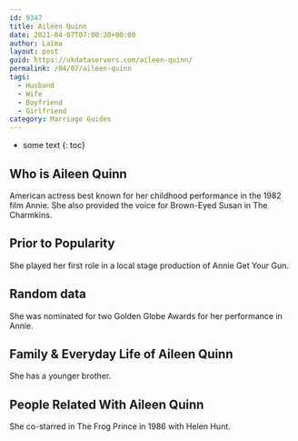 ```yaml
---
id: 9347
title: Aileen Quinn
date: 2021-04-07T07:00:20+00:00
author: Laima
layout: post
guid: https://ukdataservers.com/aileen-quinn/
permalink: /04/07/aileen-quinn
tags:
  - Husband
  - Wife
  - Boyfriend
  - Girlfriend
category: Marriage Guides
---
```


* some text
{: toc}


## Who is Aileen Quinn
                  
                  
                  
American actress best known for her childhood performance in the 1982 film Annie. She also provided the voice for Brown-Eyed Susan in The Charmkins.
                  
              
            
              
            
                
                
                
## Prior to Popularity
                  
                  
                  
She played her first role in a local stage production of Annie Get Your Gun.
                  
              
            
              
            
                
                
                
## Random data
                  
                  
                  
She was nominated for two Golden Globe Awards for her performance in Annie.
                  
              
            
              
            
                
                
                
## Family & Everyday Life of Aileen Quinn
                  
                  
                  
She has a younger brother.
                  
              
            
              
            
                
                
                
## People Related With Aileen Quinn
                  
                  
                  
She co-starred in The Frog Prince in 1986 with Helen Hunt.
                  
              
            
              
            
                
              
            
              
              
            
            
              
            
          
          
          